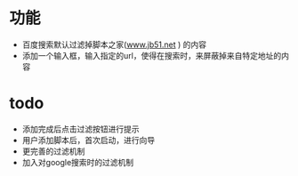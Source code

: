 # 功能

- 百度搜索默认过滤掉脚本之家(www.jb51.net ) 的内容
- 添加一个输入框，输入指定的url，使得在搜索时，来屏蔽掉来自特定地址的内容

# todo

- 添加完成后点击过滤按钮进行提示
- 用户添加脚本后，首次启动，进行向导
- 更完善的过滤机制
- 加入对google搜索时的过滤机制
